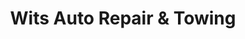 ---
title: "Wits Auto Repair & Towing"
url: /fishkill/wits-auto-repair-and-towing/
shop: car repair
---